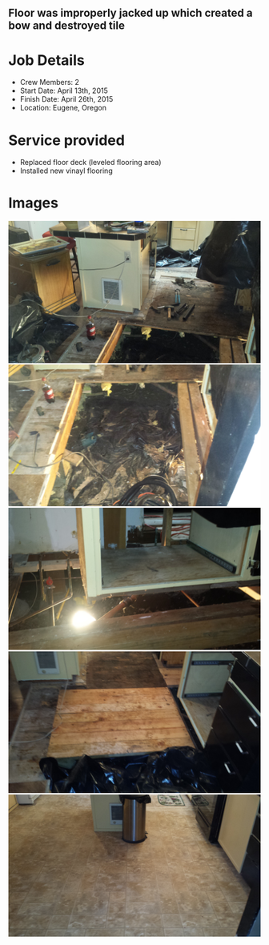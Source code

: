 ## Floor was improperly jacked up which created a bow and destroyed tile

# Job Details
+ Crew Members: 2
+ Start Date: April 13th, 2015
+ Finish Date: April 26th, 2015
+ Location: Eugene, Oregon

# Service provided
+ Replaced floor deck (leveled flooring area)
+ Installed new vinayl flooring

# Images 
![Floor1](/gallery/eugene-floor1/20150413_floor1.jpg)
![Floor2](/gallery/eugene-floor1/20150413_floor2.jpg)
![Floor3](/gallery/eugene-floor1/20150413_floor3.jpg)
![Finished1](/gallery/eugene-floor1/20150413_floor4.jpg)
![Finished2](/gallery/eugene-floor1/20150428_floor5.jpg)
